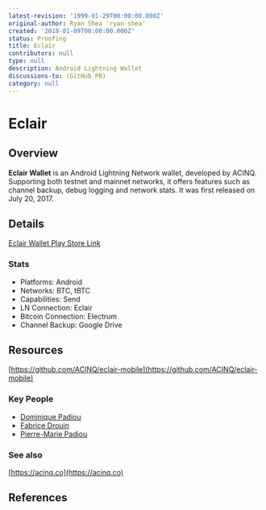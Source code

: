 ```yaml
---
latest-revision: '1999-01-29T00:00:00.000Z'
original-author: Ryan Shea 'ryan-shea'
created: '2019-01-09T00:00:00.000Z'
status: Proofing
title: Eclair
contributors: null
type: null
description: Android Lightning Wallet
discussions-to: (GitHub PR)
category: null
---
```


# Eclair

## Overview

**Eclair Wallet** is an Android Lightning Network wallet, developed by ACINQ. Supporting both testnet and mainnet networks, it offers features such as channel backup, debug logging and network stats. It was first released on July 20, 2017.

## Details

[Eclair Wallet Play Store Link](https://play.google.com/store/apps/details?id=fr.acinq.eclair.wallet.mainnet2)

### Stats

* Platforms: Android
* Networks: BTC, tBTC
* Capabilities: Send
* LN Connection: Eclair
* Bitcoin Connection: Electrum
* Channel Backup: Google Drive

## Resources

[https://github.com/ACINQ/eclair-mobile](https://github.com/ACINQ/eclair-mobile)

### Key People

* [Dominique Padiou](https://github.com/dpad85)
* [Fabrice Drouin](https://github.com/sstone)
* [Pierre-Marie Padiou](https://fr.linkedin.com/in/pmpadiou)

### See also

[https://acinq.co](https://acinq.co)

## References

